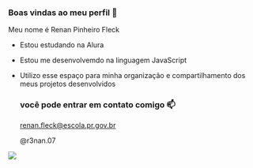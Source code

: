 ### Boas vindas ao meu perfil 💙

Meu nome é Renan Pinheiro Fleck

- Estou estudando na Alura
- Estou me desenvolvemdo na linguagem JavaScript
- Utilizo esse espaço para minha organização e compartilhamento dos meus projetos desenvolvidos

  ### você pode entrar em contato comigo 📫

  renan.fleck@escola.pr.gov.br
  
  @r3nan.07

![](  https://media.tenor.com/hKDcKQiZeq8AAAAj/viva-gooollll.gif)

  
